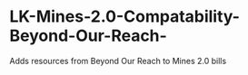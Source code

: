 # LK-Mines-2.0-Compatability-Beyond-Our-Reach-
Adds resources from Beyond Our Reach to Mines 2.0 bills
